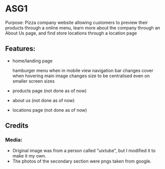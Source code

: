 # ASG1
Purpose: Pizza company website allowing customers to preview their products through a online menu, learn more about the company through an About Us page, and find store locations through a location page

## Features:

- home/landing page

  hamburger menu when in mobile view
  navigation bar changes cover when hovering
  main image changes size to be centralised even on smaller screen sizes

- products page (not done as of now)

- about us (not done as of now)

- locations page (not done as of now)

## Credits

### Media:
- Original image was from a person called "uixtube", but I modified it to make it my own.
- The photos of the secondary section were pngs taken from google.


